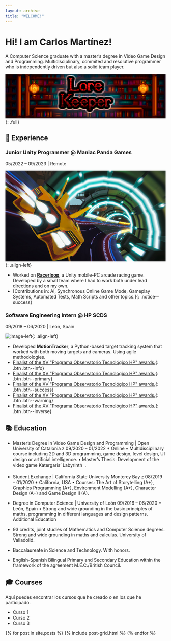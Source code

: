 ```yaml
---
layout: archive
title: "WELCOME!"
---
```


# Hi! I am Carlos Martínez!

A Computer Science graduate with a master’s degree in Video Game Design
and Programming. Multidisciplinary, commited and resolutive programmer
who is independently driven but also a solid team player.

![full](/images/bannertest.png)
{: .full}


## 💼 Experience

### Junior Unity Programmer @ Maniac Panda Games
05/2022 – 09/2023 | Remote

![image-left](/images/Racerloop.jpg){: .align-left}

- Worked on [**Racerloop**](https://www.racerloop.com/), a Unity mobile-PC arcade racing game. Developed by a small team where I had to work both under lead directions and on my own.
- [Contributions in: AI, Synchronous Online Game Mode, Gameplay Systems, Automated Tests, Math Scripts and other topics.]{: .notice--success}

### Software Engineering Intern @ HP SCDS
09/2018 – 06/2020 | León, Spain

![image-left](/images/MotionTracker.gif){: .align-left}

- Developed **MotionTracker**, a Python-based target tracking system that worked with
both moving targets and cameras. Using agile methodologies.
- [Finalist of the XV "Programa Observatorio Tecnológico HP" awards.](https://hpscds.com/xv-observatorio-hp-2020/){: .btn .btn--info}
- [Finalist of the XV "Programa Observatorio Tecnológico HP" awards.](https://hpscds.com/xv-observatorio-hp-2020/){: .btn .btn--primary}
- [Finalist of the XV "Programa Observatorio Tecnológico HP" awards.](https://hpscds.com/xv-observatorio-hp-2020/){: .btn .btn--success}
- [Finalist of the XV "Programa Observatorio Tecnológico HP" awards.](https://hpscds.com/xv-observatorio-hp-2020/){: .btn .btn--warning}
- [Finalist of the XV "Programa Observatorio Tecnológico HP" awards.](https://hpscds.com/xv-observatorio-hp-2020/){: .btn .btn--inverse}



## 📚 Education

- Master’s Degree in Video Game Design and Programming | Open University of Catalonia
z 09/2020 – 01/2022 * Online
• Multidisciplinary course including 2D and 3D programming, game design, level design, UI design or artificial intelligence.
• Master’s Thesis: Development of the video game Katergaris’ Labyrinth  .

- Student Exchange | California State University Monterey Bay
z 08/2019 – 01/2020 * California, USA
• Courses: The Art of Storytelling (A+), Graphics Programming (A+), Environment
Modelling (A+), Character Design (A+) and Game Design II (A).
- Degree in Computer Science | University of León
09/2016 – 06/2020 * León, Spain
• Strong and wide grounding in the basic principles of maths, programming in different
languages and design patterns.
Additional Education
- 93 credits, joint studies of Mathematics and Computer Science degrees. Strong and
wide grounding in maths and calculus. University of Valladolid.
- Baccalaureate in Science and Technology. With honors.
- English-Spanish Bilingual Primary and Secondary Education within the framework of
the agreement M.E.C./British Council.

## 🎓 Courses

Aquí puedes encontrar los cursos que he creado o en los que he participado.

- Curso 1
- Curso 2
- Curso 3



<div class="tiles">
{% for post in site.posts %}
	{% include post-grid.html %}
{% endfor %}
</div><!-- /.tiles -->
